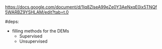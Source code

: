 https://docs.google.com/document/d/1lq8ZlseA99eZe0Y3AeNxqE0ix5TNQf5WARBZ9YSHLAM/edit?tab=t.0

#deps:
- filling methods for the DEMs 
    - Supervised 
    - Unsupervised 